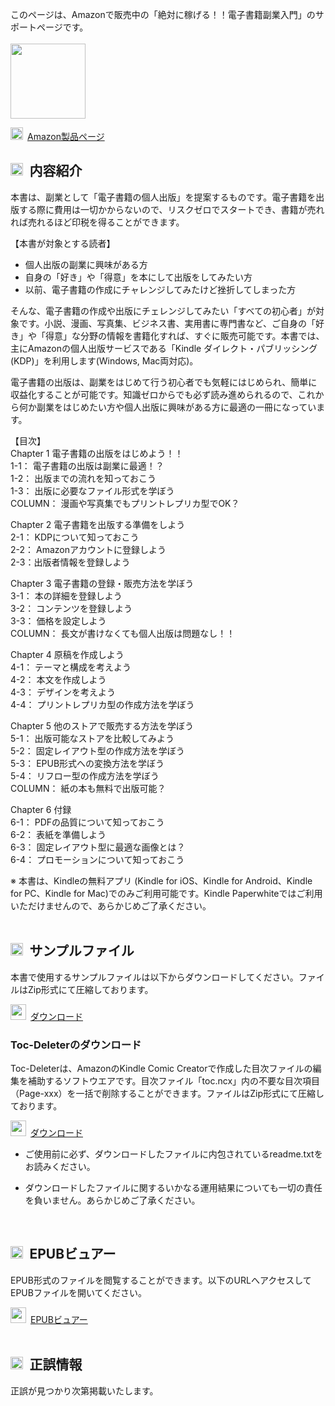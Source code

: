 
このページは、Amazonで販売中の「絶対に稼げる！！電子書籍副業入門」のサポートページです。  
<br/>
<img src="https://user-images.githubusercontent.com/65753345/83375456-e44af500-a409-11ea-9466-92ffb5ef01f0.jpg" width="120px">

<img src="https://user-images.githubusercontent.com/62088244/76576777-7c6dc800-6506-11ea-9b86-0894fb827c7e.png" width="20px">&ensp;<a href="https://www.amazon.co.jp/" target="_blank">Amazon製品ページ</a>
<br/>

## <img src="https://user-images.githubusercontent.com/65753345/83377381-62aa9580-a410-11ea-9313-8d4deca07672.png" width="20px">&ensp;内容紹介
本書は、副業として「電子書籍の個人出版」を提案するものです。電子書籍を出版する際に費用は一切かからないので、リスクゼロでスタートでき、書籍が売れれば売れるほど印税を得ることができます。  

【本書が対象とする読者】  
- 個人出版の副業に興味がある方  
- 自身の「好き」や「得意」を本にして出版をしてみたい方  
- 以前、電子書籍の作成にチャレンジしてみたけど挫折してしまった方  

そんな、電子書籍の作成や出版にチェレンジしてみたい「すべての初心者」が対象です。小説、漫画、写真集、ビジネス書、実用書に専門書など、ご自身の「好き」や「得意」な分野の情報を書籍化すれば、すぐに販売可能です。本書では、主にAmazonの個人出版サービスである「Kindle ダイレクト・パブリッシング (KDP)」を利用します(Windows, Mac両対応)。  

電子書籍の出版は、副業をはじめて行う初心者でも気軽にはじめられ、簡単に収益化することが可能です。知識ゼロからでも必ず読み進められるので、これから何か副業をはじめたい方や個人出版に興味がある方に最適の一冊になっています。  

【目次】  
Chapter 1 電子書籍の出版をはじめよう！！	  
1-1： 電子書籍の出版は副業に最適！？  
1-2： 出版までの流れを知っておこう  
1-3： 出版に必要なファイル形式を学ぼう  
COLUMN： 漫画や写真集でもプリントレプリカ型でOK？  

Chapter 2 電子書籍を出版する準備をしよう  
2-1： KDPについて知っておこう  
2-2： Amazonアカウントに登録しよう  
2-3：出版者情報を登録しよう

Chapter 3 電子書籍の登録・販売方法を学ぼう  
3-1： 本の詳細を登録しよう  
3-2： コンテンツを登録しよう  
3-3： 価格を設定しよう  
COLUMN： 長文が書けなくても個人出版は問題なし！！  

Chapter 4 原稿を作成しよう  
4-1： テーマと構成を考えよう  
4-2： 本文を作成しよう  
4-3： デザインを考えよう  
4-4： プリントレプリカ型の作成方法を学ぼう  

Chapter 5 他のストアで販売する方法を学ぼう  
5-1： 出版可能なストアを比較してみよう  
5-2： 固定レイアウト型の作成方法を学ぼう  
5-3： EPUB形式への変換方法を学ぼう  
5-4： リフロー型の作成方法を学ぼう  
COLUMN： 紙の本も無料で出版可能？  

Chapter 6 付録  
6-1： PDFの品質について知っておこう  
6-2： 表紙を準備しよう  
6-3： 固定レイアウト型に最適な画像とは？  
6-4： プロモーションについて知っておこう  

※ 本書は、Kindleの無料アプリ (Kindle for iOS、Kindle for Android、Kindle for PC、Kindle for Mac)でのみご利用可能です。Kindle Paperwhiteではご利用いただけませんので、あらかじめご了承ください。  
<br/>

## <img src="https://user-images.githubusercontent.com/65753345/83377381-62aa9580-a410-11ea-9313-8d4deca07672.png" width="20px">&ensp;サンプルファイル

本書で使用するサンプルファイルは以下からダウンロードしてください。ファイルはZip形式にて圧縮しております。

<img src="https://user-images.githubusercontent.com/62088244/76489282-36aff180-646b-11ea-977c-f4ed77d5b8d8.png" width="25px">&ensp;[ダウンロード](https://github.com/mitubayasi/SPEB/raw/master/SAMPLE.zip)
<br/>

### Toc-Deleterのダウンロード
  
Toc-Deleterは、AmazonのKindle Comic Creatorで作成した目次ファイルの編集を補助するソフトウエアです。目次ファイル「toc.ncx」内の不要な目次項目（Page-xxx）を一括で削除することができます。ファイルはZip形式にて圧縮しております。 

<img src="https://user-images.githubusercontent.com/62088244/76489282-36aff180-646b-11ea-977c-f4ed77d5b8d8.png" width="25px">&ensp;[ダウンロード](https://github.com/mitubayasi/SPEB/raw/master/Toc-Deleter.zip)

- ご使用前に必ず、ダウンロードしたファイルに内包されているreadme.txtをお読みください。

- ダウンロードしたファイルに関するいかなる運用結果についても一切の責任を負いません。あらかじめご了承ください。  
<br/>

## <img src="https://user-images.githubusercontent.com/65753345/83377381-62aa9580-a410-11ea-9313-8d4deca07672.png" width="20px">&ensp;EPUBビュアー
EPUB形式のファイルを閲覧することができます。以下のURLへアクセスしてEPUBファイルを開いてください。  

<img src="https://user-images.githubusercontent.com/65753345/83375423-cbdada80-a409-11ea-904e-b87223f638e9.png" width="25px">&ensp;[EPUBビュアー](https://mitubayasi.github.io/SPEB/bibi/)
<br/>
<br/>

## <img src="https://user-images.githubusercontent.com/65753345/83377381-62aa9580-a410-11ea-9313-8d4deca07672.png" width="20px">&ensp;正誤情報
正誤が見つかり次第掲載いたします。  
<br/>
<br/>
<br/>
<br/>
<br/>
<br/>
<br/>
